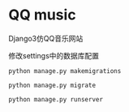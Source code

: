 # QQ music
Django3仿QQ音乐网站

修改settings中的数据库配置
```
python manage.py makemigrations
```
```
python manage.py migrate
```
```
python manage.py runserver
```
